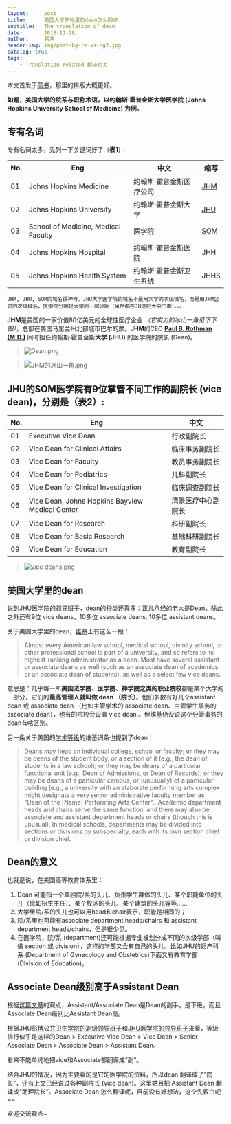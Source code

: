 ```yaml
---
layout:     post
title:      美国大学职称里的dean怎么翻译
subtitle:   The translation of dean
date:       2018-11-28
author:     易渔
header-img: img/post-bg-re-vs-ng2.jpg
catalog: true
tags:
    - Translation-related 翻译相关 
---
```


本文首发于[简书](https://www.jianshu.com/p/aff9f9e6ef41)，那里的排版大概更好。

**如题，美国大学的院系与职称术语，以约翰斯·霍普金斯大学医学院 (Johns Hopkins University School of Medicine) 为例。**

## 专有名词
专有名词太多，先列一下关键词好了（**表1**）：

No.|Eng|中文|缩写
----|------|---|----
01|Johns Hopkins Medicine|约翰斯·霍普金斯医疗公司|[JHM](https://www.hopkinsmedicine.org)
02|Johns Hopkins University|约翰斯·霍普金斯大学|[JHU](https://www.jhu.edu/ )
03|School of Medicine, Medical Faculty|医学院|[SOM](https://www.hopkinsmedicine.org/som/)
04| Johns Hopkins Hospital| 约翰斯·霍普金斯医院|JHH
05|Johns Hopkins Health System | 约翰斯·霍普金斯卫生系统|JHHS

`JHM, JHU, SOM的域名很神奇，JHU大学医学院的域名不是用大学的次级域名，而是用JHM公司的次级域名，医学院分明是大学的一部分呢（虽然都在JH这把大伞下面）。。。`


**JHM**是美国的一家价值80亿美元的全球性医疗企业 *（它实力的冰山一角见下下图）*，总部在美国马里兰州北部城市巴尔的摩。**JHM**的CEO [**Paul B. Rothman (M.D.)**](https://www.hopkinsmedicine.org/about/leadership/biography/paul-rothman) 同时担任约翰斯·霍普金斯**大学 (JHU)** 的医学院的院长 (Dean)。
> ![Dean.png](https://upload-images.jianshu.io/upload_images/1343920-f3aa465a2bbc7b90.png?imageMogr2/auto-orient/strip%7CimageView2/2/w/1240)

>![JHM的冰山一角.png](https://upload-images.jianshu.io/upload_images/1343920-f8a00b7303b248ee.png?imageMogr2/auto-orient/strip%7CimageView2/2/w/1240)

## JHU的SOM医学院有9位掌管不同工作的副院长 (vice dean)，分别是（表2）:

No.|Eng|中文
----|------|---
01|Executive Vice Dean|行政副院长
02|Vice Dean for Clinical Affairs|临床事务副院长
03|Vice Dean for Faculty|教员事务副院长
04|Vice Dean for Pediatrics|儿科副院长
05|Vice Dean for Clinical Investigation|临床调查副院长
06|Vice Dean, Johns Hopkins Bayview Medical Center|湾景医疗中心副院长
07|Vice Dean for Research|科研副院长
08|Vice Dean for Basic Research|基础科研副院长
09|Vice Dean for Education|教育副院长

>![vice deans.png](https://upload-images.jianshu.io/upload_images/1343920-5dc44f9701439fba.png?imageMogr2/auto-orient/strip%7CimageView2/2/w/1240)

## 美国大学里的dean

说到[JHU医学院的领导班子](https://www.hopkinsmedicine.org/about/governance/deans.html)，dean的种类还真多：正儿八经的老大是Dean，除此之外还有9位 vice deans，10多位 associate deans, 10多位 assistant deans。

关于美国大学里的dean，[维基](https://en.wikipedia.org/wiki/Dean_(education))上有这么一段：
> Almost every American law school, medical school, divinity school, or other professional school is part of a university, and so refers to its highest-ranking administrator as a dean. Most have several assistant or associate deans as well (such as an associate dean of academics or an associate dean of students), as well as a select few vice deans.

意思是：几乎每一所**美国法学院、医学院、神学院之类的职业院校**都是某个大学的一部分，它们的**最高管理人就叫做 dean （院长）**。他们多数有好几个assistant dean 或 associate dean （比如主管学术的 associate dean、主管学生事务的associate dean），也有的院校会设置 vice dean 。但维基仍没说这个分管事务的dean有啥区别。

另一条关于美国的[学术等级](https://en.wikipedia.org/wiki/Academic_ranks_in_the_United_States)的维基词条也提到了dean：
>Deans may head an individual college, school or faculty; or they may be deans of the student body, or a section of it (e.g., the dean of students in a law school); or they may be deans of a particular functional unit (e.g., Dean of Admissions, or Dean of Records); or they may be deans of a particular campus, or (unusually) of a particular building (e.g., a university with an elaborate performing arts complex might designate a very senior administrative faculty member as "Dean of the [Name] Performing Arts Center"...Academic department heads and chairs serve the same function, and there may also be associate and assistant department heads or chairs (though this is unusual). In medical schools, departments may be divided into sections or divisions by subspecialty, each with its own section chief or division chief. 

## Dean的意义
也就是说，在美国高等教育体系里：
1. Dean 可能指一个单独院/系的头儿、负责学生群体的头儿、某个职能单位的头儿（比如招生主任）、某个校区的头儿、某个建筑的头儿等等……
2. 大学里院/系的头儿也可以用head和chair表示，职能是相同的；
3. 院/系里也可能有associate department heads/chairs 和 assistant department heads/chairs，但是很少见。
4. 在医学院，院/系 (department)还可能根据专业被划分成不同的次级学部（叫做 section 或 division），这样的学部又会有自己的头儿。比如JHU的妇产科系 (Department of Gynecology and Obstetrics)下面又有教育学部 (Division of Education)。

## Associate Dean级别高于Assistant Dean
根据[这篇文章](http://www.heitmanagement.com/blog/2013/03/what-is-a-provost-an-introduction-to-administrative-and-academic-ranks/)的观点，Assistant/Associate Dean是Dean的副手，是下级，而且Associate Dean级别比Assistant Dean高。

根据JHU[彭博公共卫生学院的副级领导班子](https://www.jhsph.edu/about/school-at-a-glance/associate-deans/index.html)和[JHU医学院的领导班子](https://www.hopkinsmedicine.org/about/governance/deans.html)来看，等级排行似乎是这样的Dean > Executive Vice Dean > Vice Dean > Senior Associate Dean > Associate Dean > Assistant Dean。

看来不能单纯地把vice和Associate都翻译成“副”。

结合JHU的情况，因为主要看的是它的医学院的资料，所以dean 翻译成了“院长”，还有上文已经说过各种副院长 (vice dean)。这里姑且把 Assistant Dean 翻译成“助理院长”。Associate Dean 怎么翻译呢，目前没有好想法，这个先留白吧~~

欢迎交流观点~



